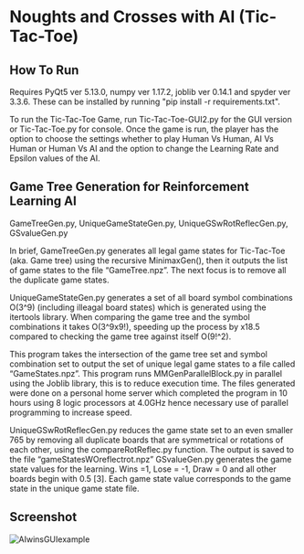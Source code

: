 # Noughts and Crosses with AI (Tic-Tac-Toe)
## How To Run
Requires PyQt5 ver 5.13.0, numpy ver 1.17.2, joblib ver 0.14.1 and spyder ver 3.3.6. These can be installed by running "pip install -r requirements.txt".

To run the Tic-Tac-Toe Game, run Tic-Tac-Toe-GUI2.py for the GUI version or Tic-Tac-Toe.py for console. Once the game is run, the player has the option to choose the settings whether to play Human Vs Human, AI Vs Human or Human Vs AI and the option to change the Learning Rate and Epsilon values of the AI.

## Game Tree Generation for Reinforcement Learning AI

GameTreeGen.py, UniqueGameStateGen.py, UniqueGSwRotReflecGen.py, GSvalueGen.py

In brief, GameTreeGen.py generates all legal game states for Tic-Tac-Toe (aka. Game tree) using the recursive MinimaxGen(), then it outputs the list of game states to the file “GameTree.npz”. The next focus is to remove all the duplicate game states.

UniqueGameStateGen.py generates a set of all board symbol combinations O(3\^9) (including illeagal board states) which is generated using the itertools library. When comparing the game tree and the symbol combinations it takes O(3\^9x9!), speeding up the process by x18.5 compared to checking the game tree against itself O(9!\^2). 

This program takes the intersection of the game tree set and symbol combination set to output the set of unique legal game states to a file called “GameStates.npz”. This program runs MMGenParallelBlock.py in parallel using the Joblib library, this is to reduce execution time. The files generated were done on a personal home server which completed the program in 10 hours using 8 logic processors at 4.0GHz hence necessary use of parallel programming to increase speed.

UniqueGSwRotReflecGen.py reduces the game state set to an even smaller 765 by removing all duplicate boards that are symmetrical or rotations of each other, using the compareRotReflec.py function. The output is saved to the file “gameStatesWOreflectrot.npz”
GSvalueGen.py generates the game state values for the learning. Wins =1, Lose = -1, Draw = 0 and all other boards begin with 0.5 [3]. Each game state value corresponds to the game state in the unique game state file.

## Screenshot
![AIwinsGUIexample](https://user-images.githubusercontent.com/39916226/112861676-ed016b80-90ac-11eb-8d36-b062f9ae0690.png)
